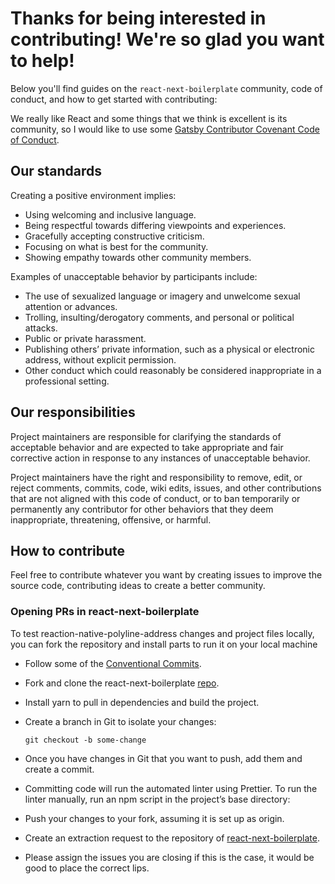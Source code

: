 # Thanks for being interested in contributing! We're so glad you want to help!

Below you'll find guides on the `react-next-boilerplate` community, code of conduct, and how to get started with contributing:

We really like React and some things that we think is excellent is its community, so I would like to use some [Gatsby Contributor Covenant Code of Conduct](https://www.gatsbyjs.org/contributing/code-of-conduct/).

## Our standards

Creating a positive environment implies:

- Using welcoming and inclusive language.
- Being respectful towards differing viewpoints and experiences.
- Gracefully accepting constructive criticism.
- Focusing on what is best for the community.
- Showing empathy towards other community members.

Examples of unacceptable behavior by participants include:

- The use of sexualized language or imagery and unwelcome sexual attention or advances.
- Trolling, insulting/derogatory comments, and personal or political attacks.
- Public or private harassment.
- Publishing others’ private information, such as a physical or electronic address, without explicit permission.
- Other conduct which could reasonably be considered inappropriate in a professional setting.

## Our responsibilities

Project maintainers are responsible for clarifying the standards of acceptable behavior and are expected to take appropriate and fair corrective action in response to any instances of unacceptable behavior.

Project maintainers have the right and responsibility to remove, edit, or reject comments, commits, code, wiki edits, issues, and other contributions that are not aligned with this code of conduct, or to ban temporarily or permanently any contributor for other behaviors that they deem inappropriate, threatening, offensive, or harmful.

## How to contribute

Feel free to contribute whatever you want by creating issues to improve the source code, contributing ideas to create a better community.

### Opening PRs in react-next-boilerplate

To test reaction-native-polyline-address changes and project files locally,
you can fork the repository and install parts to run it on your local machine

- Follow some of the [Conventional Commits](https://www.conventionalcommits.org/en/v1.0.0-beta.4/).
- Fork and clone the react-next-boilerplate [repo](https://github.com/react-next-boilerplate/react-next-boilerplate).
- Install yarn to pull in dependencies and build the project.
- Create a branch in Git to isolate your changes:

  ```shell
  git checkout -b some-change
  ```

- Once you have changes in Git that you want to push, add them and create a commit.
- Committing code will run the automated linter using Prettier. To run the linter manually, run an npm script in the project’s base directory:
- Push your changes to your fork, assuming it is set up as origin.
- Create an extraction request to the repository of [react-next-boilerplate](https://github.com/react-next-boilerplate/react-next-boilerplate).
- Please assign the issues you are closing if this is the case, it would be good to place the correct lips.
